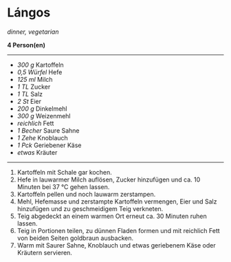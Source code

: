 # Lángos

*dinner, vegetarian*

**4 Person(en)**

---

- *300 g* Kartoffeln
- *0,5 Würfel* Hefe
- *125 ml* Milch
- *1 TL* Zucker
- *1 TL* Salz
- *2 St* Eier
- *200 g* Dinkelmehl
- *300 g* Weizenmehl
- *reichlich* Fett
- *1 Becher* Saure Sahne
- *1 Zehe* Knoblauch
- *1 Pck* Geriebener Käse
- *etwas* Kräuter 
---

1. Kartoffeln mit Schale gar kochen.
2. Hefe in lauwarmer Milch auflösen, Zucker hinzufügen und ca. 10 Minuten bei 37 °C gehen lassen.
3. Kartoffeln pellen und noch lauwarm zerstampen.
4. Mehl, Hefemasse und zerstampte Kartoffeln vermengen, Eier und Salz hinzufügen und zu geschmeidigem Teig verkneten.
5. Teig abgedeckt an einem warmen Ort erneut ca. 30 Minuten ruhen lassen.
6. Teig in Portionen teilen, zu dünnen Fladen formen und mit reichlich Fett von beiden Seiten goldbraun ausbacken.
7. Warm mit Saurer Sahne, Knoblauch und etwas geriebenem Käse oder Kräutern servieren.
